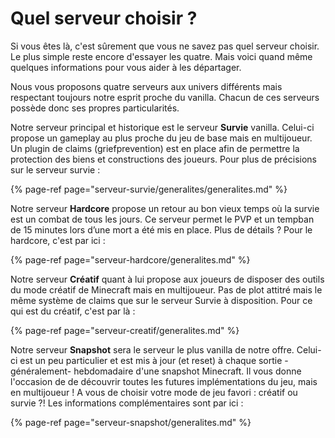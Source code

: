 # Quel serveur choisir ?

Si vous êtes là, c'est sûrement que vous ne savez pas quel serveur choisir.  
Le plus simple reste encore d'essayer les quatre. Mais voici quand même quelques informations pour vous aider à les départager.

Nous vous proposons quatre serveurs aux univers différents mais respectant toujours notre esprit proche du vanilla. Chacun de ces serveurs possède donc ses propres particularités.

Notre serveur principal et historique est le serveur **Survie** vanilla. Celui-ci propose un gameplay au plus proche du jeu de base mais en multijoueur. Un plugin de claims \(griefprevention\) est en place afin de permettre la protection des biens et constructions des joueurs. Pour plus de précisions sur le serveur survie :

{% page-ref page="serveur-survie/generalites/generalites.md" %}

Notre serveur **Hardcore** propose un retour au bon vieux temps où la survie est un combat de tous les jours. Ce serveur permet le PVP et un tempban de 15 minutes lors d’une mort a été mis en place. Plus de détails ? Pour le hardcore, c'est par ici :

{% page-ref page="serveur-hardcore/generalites.md" %}

Notre serveur **Créatif** quant à lui propose aux joueurs de disposer des outils du mode créatif de Minecraft mais en multijoueur. Pas de plot attitré mais le même système de claims que sur le serveur Survie à disposition. Pour ce qui est du créatif, c'est par là :

{% page-ref page="serveur-creatif/generalites.md" %}

Notre serveur **Snapshot** sera le serveur le plus vanilla de notre offre. Celui-ci est un peu particulier et est mis à jour \(et reset\) à chaque sortie -généralement- hebdomadaire d'une snapshot Minecraft. Il vous donne l'occasion de de découvrir toutes les futures implémentations du jeu, mais en multijoueur ! A vous de choisir votre mode de jeu favori : créatif ou survie ?! Les informations complémentaires sont par ici :

{% page-ref page="serveur-snapshot/generalites.md" %}
